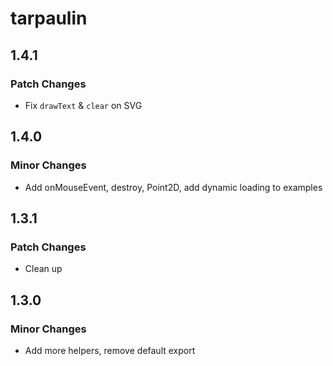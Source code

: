 # tarpaulin

## 1.4.1

### Patch Changes

- Fix `drawText` & `clear` on SVG

## 1.4.0

### Minor Changes

- Add onMouseEvent, destroy, Point2D, add dynamic loading to examples

## 1.3.1

### Patch Changes

- Clean up

## 1.3.0

### Minor Changes

- Add more helpers, remove default export
